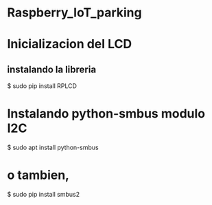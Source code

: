 # Raspberry_IoT_parking

# Inicializacion del LCD 

## instalando la libreria 

$ sudo pip install RPLCD

# Instalando python-smbus modulo I2C

$ sudo apt install python-smbus

# o tambien, 

$ sudo pip install smbus2
